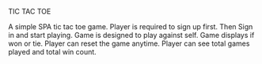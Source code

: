TIC TAC TOE

A simple SPA tic tac toe game. Player is required to sign up first. Then Sign in
and start playing.  Game is designed to play against self. Game displays if won
or tie. Player can reset the game anytime. Player can see total games played
and total win count.
